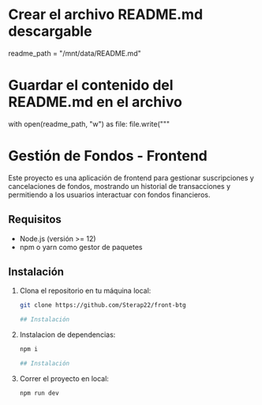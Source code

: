 # Crear el archivo README.md descargable
readme_path = "/mnt/data/README.md"

# Guardar el contenido del README.md en el archivo
with open(readme_path, "w") as file:
    file.write("""
# Gestión de Fondos - Frontend

Este proyecto es una aplicación de frontend para gestionar suscripciones y cancelaciones de fondos, mostrando un historial de transacciones y permitiendo a los usuarios interactuar con fondos financieros.

## Requisitos

- Node.js (versión >= 12)
- npm o yarn como gestor de paquetes

## Instalación

1. Clona el repositorio en tu máquina local:

   ```bash
   git clone https://github.com/Sterap22/front-btg

   ## Instalación
2. Instalacion de dependencias:

   ```bash
   npm i

   ## Instalación

3. Correr el proyecto en local:

   ```bash
   npm run dev


